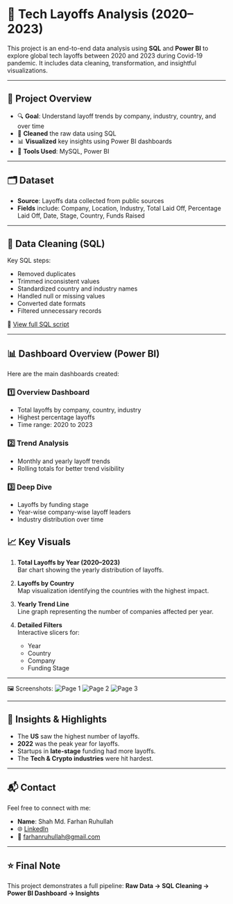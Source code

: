 # 💼 Tech Layoffs Analysis (2020–2023)

This project is an end-to-end data analysis using **SQL** and **Power BI** to explore global tech layoffs between 2020 and 2023 during Covid-19 pandemic. It includes data cleaning, transformation, and insightful visualizations.

---

## 📌 Project Overview

- 🔍 **Goal**: Understand layoff trends by company, industry, country, and over time
- 🧹 **Cleaned** the raw data using SQL
- 📊 **Visualized** key insights using Power BI dashboards
- 📁 **Tools Used**: MySQL, Power BI

---

## 🗂 Dataset

- **Source**: Layoffs data collected from public sources
- **Fields** include: Company, Location, Industry, Total Laid Off, Percentage Laid Off, Date, Stage, Country, Funds Raised

---

## 🧹 Data Cleaning (SQL)

Key SQL steps:
- Removed duplicates
- Trimmed inconsistent values
- Standardized country and industry names
- Handled null or missing values
- Converted date formats
- Filtered unnecessary records

📄 [View full SQL script](./data_cleaning.sql)

---

## 📊 Dashboard Overview (Power BI)

Here are the main dashboards created:

### 1️⃣ Overview Dashboard
- Total layoffs by company, country, industry
- Highest percentage layoffs
- Time range: 2020 to 2023

### 2️⃣ Trend Analysis
- Monthly and yearly layoff trends
- Rolling totals for better trend visibility

### 3️⃣ Deep Dive
- Layoffs by funding stage
- Year-wise company-wise layoff leaders
- Industry distribution over time

## 📈 Key Visuals

1. **Total Layoffs by Year (2020–2023)**  
   Bar chart showing the yearly distribution of layoffs.

2. **Layoffs by Country**  
   Map visualization identifying the countries with the highest impact.

3. **Yearly Trend Line**  
   Line graph representing the number of companies affected per year.

4. **Detailed Filters**  
   Interactive slicers for:
   - Year
   - Country
   - Company
   - Funding Stage

---

🖼️ Screenshots:
![Page 1](./screenshots/dashboard1.png)
![Page 2](./screenshots/dashboard2.png)
![Page 3](./screenshots/dashboard3.png)

---


## 🚀 Insights & Highlights

- The **US** saw the highest number of layoffs.
- **2022** was the peak year for layoffs.
- Startups in **late-stage** funding had more layoffs.
- The **Tech & Crypto industries** were hit hardest.

---

## 📬 Contact

Feel free to connect with me:

- **Name**: Shah Md. Farhan Ruhullah  
- 🌐 [LinkedIn](https://www.linkedin.com/in/farhanruhullah/)  
- 📧 farhanruhullah@gmail.com

---

## ⭐ Final Note

This project demonstrates a full pipeline:
**Raw Data → SQL Cleaning → Power BI Dashboard → Insights**

